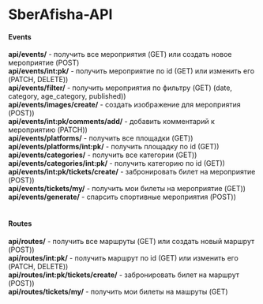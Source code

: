 # SberAfisha-API

<h4>Events</h4>
<b>api/events/</b> - получить все мероприятия (GET) или создать новое мероприятие (POST)<br>
<b>api/events/int:pk/</b> - получить мероприятие по id (GET) или изменить его (PATCH, DELETE))<br>
<b>api/events/filter/</b> - получить мероприятия по фильтру (GET) (date, category, age_category, published))<br>
<b>api/events/images/create/</b> - создать изображение для мероприятия (POST))<br>
<b>api/events/int:pk/comments/add/</b> - добавить комментарий к мероприятию (PATCH))<br>
<b>api/events/platforms/</b> - получить все площадки (GET))<br>
<b>api/events/platforms/int:pk/</b> - получить площадку по id (GET))<br>
<b>api/events/categories/</b> - получить все категории (GET))<br>
<b>api/events/categories/int:pk/</b> - получить категорию по id (GET))<br>
<b>api/events/int:pk/tickets/create/</b> - забронировать билет на мероприятие (POST))<br>
<b>api/events/tickets/my/</b> - получить мои билеты на мероприятие (GET))<br>
<b>api/events/generate/</b> - спарсить спортивные мероприятия (POST))<br>

<br>

<h4>Routes</h4>
<b>api/routes/</b> - получить все маршруты (GET) или создать новый маршрут (POST))<br>
<b>api/routes/int:pk/</b> - получить маршрут по id (GET) или изменить его (PATCH, DELETE))<br>
<b>api/routes/int:pk/tickets/create/</b> - забронировать билет на маршрут (POST))<br>
<b>api/routes/tickets/my/</b> - получить мои билеты на машруты (GET)
